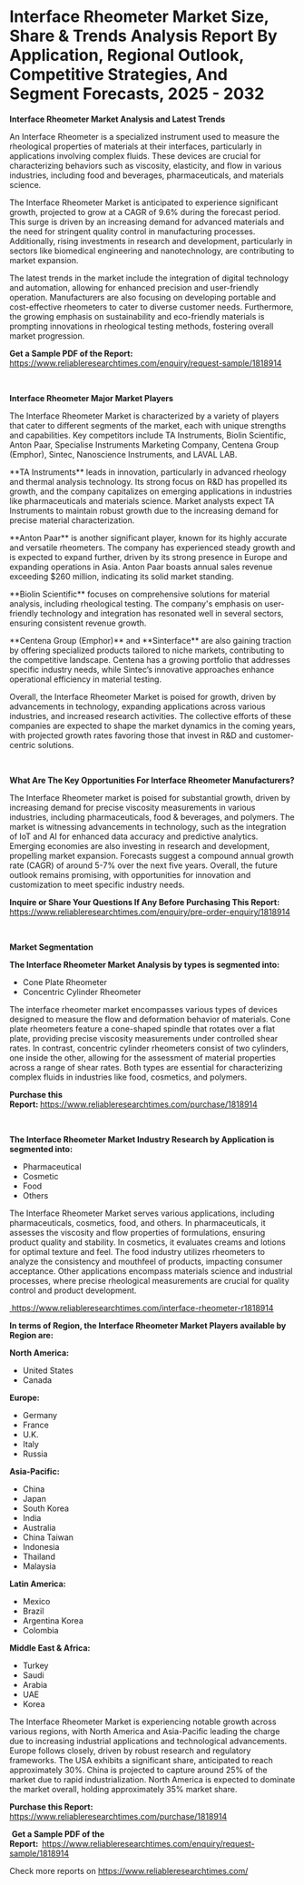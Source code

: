 <p><h1>Interface Rheometer Market Size, Share & Trends Analysis Report By Application, Regional Outlook, Competitive Strategies, And Segment Forecasts, 2025 - 2032</h1></p><p><strong>Interface Rheometer Market Analysis and Latest Trends</strong></p>
<p><p>An Interface Rheometer is a specialized instrument used to measure the rheological properties of materials at their interfaces, particularly in applications involving complex fluids. These devices are crucial for characterizing behaviors such as viscosity, elasticity, and flow in various industries, including food and beverages, pharmaceuticals, and materials science. </p><p>The Interface Rheometer Market is anticipated to experience significant growth, projected to grow at a CAGR of 9.6% during the forecast period. This surge is driven by an increasing demand for advanced materials and the need for stringent quality control in manufacturing processes. Additionally, rising investments in research and development, particularly in sectors like biomedical engineering and nanotechnology, are contributing to market expansion. </p><p>The latest trends in the market include the integration of digital technology and automation, allowing for enhanced precision and user-friendly operation. Manufacturers are also focusing on developing portable and cost-effective rheometers to cater to diverse customer needs. Furthermore, the growing emphasis on sustainability and eco-friendly materials is prompting innovations in rheological testing methods, fostering overall market progression.</p></p>
<p><strong>Get a Sample PDF of the Report:&nbsp;</strong> <a href="https://www.reliableresearchtimes.com/enquiry/request-sample/1818914?utm_campaign=2205&utm_medium=2&utm_source=Github&utm_content=ia&utm_term=12042025&utm_id=interface-rheometer">https://www.reliableresearchtimes.com/enquiry/request-sample/1818914</a></p>
<p>&nbsp;</p>
<p><strong>Interface Rheometer Major Market Players</strong></p>
<p><p>The Interface Rheometer Market is characterized by a variety of players that cater to different segments of the market, each with unique strengths and capabilities. Key competitors include TA Instruments, Biolin Scientific, Anton Paar, Specialise Instruments Marketing Company, Centena Group (Emphor), Sintec, Nanoscience Instruments, and LAVAL LAB.</p><p>**TA Instruments** leads in innovation, particularly in advanced rheology and thermal analysis technology. Its strong focus on R&D has propelled its growth, and the company capitalizes on emerging applications in industries like pharmaceuticals and materials science. Market analysts expect TA Instruments to maintain robust growth due to the increasing demand for precise material characterization.</p><p>**Anton Paar** is another significant player, known for its highly accurate and versatile rheometers. The company has experienced steady growth and is expected to expand further, driven by its strong presence in Europe and expanding operations in Asia. Anton Paar boasts annual sales revenue exceeding $260 million, indicating its solid market standing.</p><p>**Biolin Scientific** focuses on comprehensive solutions for material analysis, including rheological testing. The company's emphasis on user-friendly technology and integration has resonated well in several sectors, ensuring consistent revenue growth.</p><p>**Centena Group (Emphor)** and **Sinterface** are also gaining traction by offering specialized products tailored to niche markets, contributing to the competitive landscape. Centena has a growing portfolio that addresses specific industry needs, while Sintec’s innovative approaches enhance operational efficiency in material testing.</p><p>Overall, the Interface Rheometer Market is poised for growth, driven by advancements in technology, expanding applications across various industries, and increased research activities. The collective efforts of these companies are expected to shape the market dynamics in the coming years, with projected growth rates favoring those that invest in R&D and customer-centric solutions.</p></p>
<p>&nbsp;</p>
<p><strong>What Are The Key Opportunities For Interface Rheometer Manufacturers?</strong></p>
<p><p>The Interface Rheometer market is poised for substantial growth, driven by increasing demand for precise viscosity measurements in various industries, including pharmaceuticals, food & beverages, and polymers. The market is witnessing advancements in technology, such as the integration of IoT and AI for enhanced data accuracy and predictive analytics. Emerging economies are also investing in research and development, propelling market expansion. Forecasts suggest a compound annual growth rate (CAGR) of around 5-7% over the next five years. Overall, the future outlook remains promising, with opportunities for innovation and customization to meet specific industry needs.</p></p>
<p><strong>Inquire or Share Your Questions If Any Before Purchasing This Report:</strong> <a href="https://www.reliableresearchtimes.com/enquiry/pre-order-enquiry/1818914?utm_campaign=2205&utm_medium=2&utm_source=Github&utm_content=ia&utm_term=12042025&utm_id=interface-rheometer">https://www.reliableresearchtimes.com/enquiry/pre-order-enquiry/1818914</a></p>
<p>&nbsp;</p>
<p><strong>Market Segmentation</strong></p>
<p><strong>The Interface Rheometer Market Analysis by types is segmented into:</strong></p>
<p><ul><li>Cone Plate Rheometer</li><li>Concentric Cylinder Rheometer</li></ul></p>
<p><p>The interface rheometer market encompasses various types of devices designed to measure the flow and deformation behavior of materials. Cone plate rheometers feature a cone-shaped spindle that rotates over a flat plate, providing precise viscosity measurements under controlled shear rates. In contrast, concentric cylinder rheometers consist of two cylinders, one inside the other, allowing for the assessment of material properties across a range of shear rates. Both types are essential for characterizing complex fluids in industries like food, cosmetics, and polymers.</p></p>
<p><strong>Purchase this Report:&nbsp;</strong><a href="https://www.reliableresearchtimes.com/purchase/1818914?utm_campaign=2205&utm_medium=2&utm_source=Github&utm_content=ia&utm_term=12042025&utm_id=interface-rheometer">https://www.reliableresearchtimes.com/purchase/1818914</a></p>
<p>&nbsp;</p>
<p><strong>The Interface Rheometer Market Industry Research by Application is segmented into:</strong></p>
<p><ul><li>Pharmaceutical</li><li>Cosmetic</li><li>Food</li><li>Others</li></ul></p>
<p><p>The Interface Rheometer Market serves various applications, including pharmaceuticals, cosmetics, food, and others. In pharmaceuticals, it assesses the viscosity and flow properties of formulations, ensuring product quality and stability. In cosmetics, it evaluates creams and lotions for optimal texture and feel. The food industry utilizes rheometers to analyze the consistency and mouthfeel of products, impacting consumer acceptance. Other applications encompass materials science and industrial processes, where precise rheological measurements are crucial for quality control and product development.</p></p>
<p><a href="https://www.reliableresearchtimes.com/interface-rheometer-r1818914?utm_campaign=2205&utm_medium=2&utm_source=Github&utm_content=ia&utm_term=12042025&utm_id=interface-rheometer">&nbsp;https://www.reliableresearchtimes.com/interface-rheometer-r1818914</a></p>
<p><strong>In terms of Region, the Interface Rheometer Market Players available by Region are:</strong></p>
<p>
    <p> <strong> North America: </strong>
        <ul>
            <li>United States</li>
            <li>Canada</li>
        </ul>
        </p> 
    <p> <strong> Europe: </strong>
        <ul>
            <li>Germany</li>
            <li>France</li>
            <li>U.K.</li>
            <li>Italy</li>
            <li>Russia</li>
        </ul>
        </p> 
    <p> <strong> Asia-Pacific: </strong>
        <ul>
            <li>China</li>
            <li>Japan</li>
            <li>South Korea</li>
            <li>India</li>
            <li>Australia</li>
            <li>China Taiwan</li>
            <li>Indonesia</li>
            <li>Thailand</li>
            <li>Malaysia</li>
        </ul>
        </p> 
    <p> <strong> Latin America: </strong>
        <ul>
            <li>Mexico</li>
            <li>Brazil</li>
            <li>Argentina Korea</li>
            <li>Colombia</li>
        </ul>
        </p> 
    <p> <strong> Middle East & Africa: </strong>
        <ul>
            <li>Turkey</li>
            <li>Saudi</li>
            <li>Arabia</li>
            <li>UAE</li>
            <li>Korea</li>
        </ul>
    </p>
    </p>
<p><p>The Interface Rheometer Market is experiencing notable growth across various regions, with North America and Asia-Pacific leading the charge due to increasing industrial applications and technological advancements. Europe follows closely, driven by robust research and regulatory frameworks. The USA exhibits a significant share, anticipated to reach approximately 30%. China is projected to capture around 25% of the market due to rapid industrialization. North America is expected to dominate the market overall, holding approximately 35% market share.</p></p>
<p><strong>Purchase this Report: </strong><a href="https://www.reliableresearchtimes.com/purchase/1818914?utm_campaign=2205&utm_medium=2&utm_source=Github&utm_content=ia&utm_term=12042025&utm_id=interface-rheometer">https://www.reliableresearchtimes.com/purchase/1818914</a></p>
<p>&nbsp;<strong>Get a Sample PDF of the Report:&nbsp;&nbsp;</strong><a href="https://www.reliableresearchtimes.com/enquiry/request-sample/1818914?utm_campaign=2205&utm_medium=2&utm_source=Github&utm_content=ia&utm_term=12042025&utm_id=interface-rheometer">https://www.reliableresearchtimes.com/enquiry/request-sample/1818914</a></p>
<p><strong></strong></p>
<p>Check more reports on <a href="https://www.reliableresearchtimes.com/?utm_campaign=2205&utm_medium=2&utm_source=Github&utm_content=ia&utm_term=12042025&utm_id=interface-rheometer">https://www.reliableresearchtimes.com/</a></p>